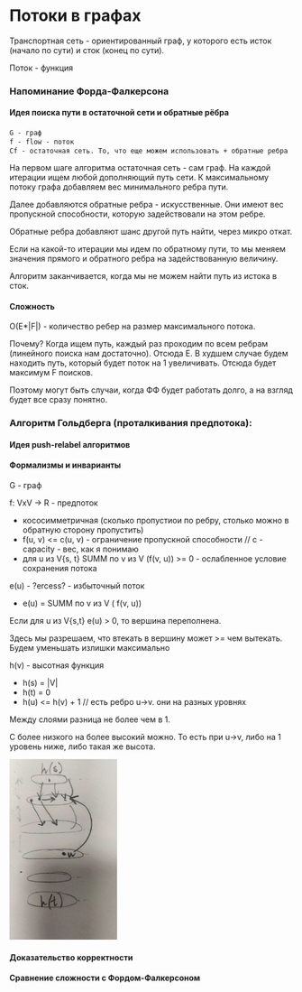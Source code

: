 # Потоки в графах
Транспортная сеть - ориентированный граф, у которого есть исток (начало по сути) и сток (конец по сути).

Поток - функция


### Напоминание Форда-Фалкерсона


#### Идея поиска пути в остаточной сети и обратные рёбра


    G - граф
    f - flow - поток
    Cf - остаточная сеть. То, что еще можем использовать + обратные ребра

На первом шаге алгоритма остаточная сеть - сам граф.
На каждой итерации ищем любой дополняющий путь сети. К максимальному потоку графа добавляем вес минимального ребра пути.

Далее добавляются обратные ребра - искусственные. Они имеют вес пропускной способности, которую задействовали на этом ребре.

Обратные ребра добавляют шанс другой путь найти, через микро откат. 

Если на какой-то итерации мы идем по обратному пути, то мы меняем значения прямого и обратного ребра на задействованную величину.

Алгоритм заканчивается, когда мы не можем найти путь из истока в сток.


#### Сложность
O(E*|F|) - количество ребер на размер максимального потока.

Почему? Когда ищем путь, каждый раз проходим по всем ребрам (линейного поиска нам достаточно). Отсюда E. 
В худшем случае будем находить путь, который будет поток на 1 увеличивать. Отсюда будет максимум F поисков.

Поэтому могут быть случаи, когда ФФ будет работать долго, а на взгляд будет все сразу понятно.


### Алгоритм Гольдберга (проталкивания предпотока):


#### Идея push-relabel алгоритмов


#### Формализмы и инварианты
G - граф

f: VxV -> R - предпоток
* кососимметричная (сколько пропустиои по ребру, столько можно в обратную сторону пропустить)
* f(u, v) <= c(u, v) - ограничение пропускной способности // c - capacity - вес, как я понимаю
* для u из V\{s, t} SUMM по v из V (f(v, u)) >= 0 - ослабленное условие сохранения потока


e(u) - ?ercess? - избыточный поток
* e(u) = SUMM по v из V ( f(v, u))

Если для u из V\{s,t} e(u) > 0, то вершина переполнена.

Здесь мы разрешаем, что втекать в вершину может >= чем вытекать. Будем уменьшать излишки максимально


h(v) - высотная функция
* h(s) = |V|
* h(t) = 0
* h(u) <= h(v) + 1 // есть ребро u->v. они на разных уровнях

Между слоями разница не более чем в 1.

С более низкого на более высокий можно. То есть при u->v, либо на 1 уровень ниже, либо такая же высота.

![img.png](imgs/hhhhhhghghgg.png)



#### Доказательство корректности



#### Сравнение сложности с Фордом-Фалкерсоном


